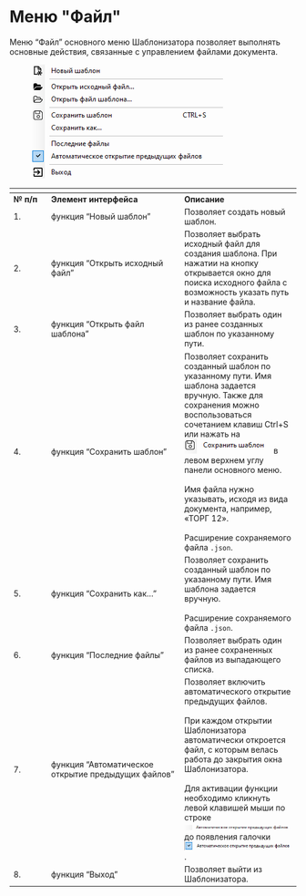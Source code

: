 # Меню "Файл"

Меню “Файл” основного меню Шаблонизатора позволяет выполнять основные действия, связанные с управлением файлами документа.&#x20;

<figure><img src="../../../.gitbook/assets/image (96).png" alt=""><figcaption></figcaption></figure>

<table data-header-hidden><thead><tr><th width="52"></th><th width="220"></th><th></th></tr></thead><tbody><tr><td><strong>№ п/п</strong></td><td><strong>Элемент интерфейса</strong></td><td><strong>Описание</strong></td></tr><tr><td>1.</td><td>функция “Новый шаблон”</td><td>Позволяет создать новый шаблон.</td></tr><tr><td>2.</td><td>функция “Открыть исходный файл”</td><td>Позволяет выбрать исходный файл для создания шаблона. При нажатии на кнопку открывается окно для поиска исходного файла с возможность указать путь и название файла.</td></tr><tr><td>3.</td><td>функция “Открыть файл шаблона”</td><td>Позволяет выбрать один из ранее созданных шаблон по указанному пути.</td></tr><tr><td>4.</td><td>функция “Сохранить шаблон”</td><td>Позволяет сохранить созданный шаблон по указанному пути. Имя шаблона задается вручную. Также для сохранения можно воспользоваться сочетанием клавиш Ctrl+S или нажать на <img src="../../../.gitbook/assets/image (93).png" alt=""> в левом верхнем углу панели основного меню.<br><br>Имя файла нужно указывать, исходя из вида документа, например, «ТОРГ 12».<br><br>Расширение сохраняемого файла <code>.json</code>.</td></tr><tr><td>5.</td><td>функция “Сохранить как…”</td><td>Позволяет сохранить созданный шаблон по указанному пути. Имя шаблона задается вручную. <br><br>Расширение сохраняемого файла <code>.json</code>.</td></tr><tr><td>6.</td><td>функция “Последние файлы”</td><td>Позволяет выбрать один из ранее сохраненных файлов из выпадающего списка.</td></tr><tr><td>7.</td><td>функция “Автоматическое открытие предыдущих файлов”</td><td>Позволяет включить автоматического открытие предыдущих файлов. <br><br>При каждом открытии Шаблонизатора автоматически откроется файл, с которым велась работа до закрытия окна Шаблонизатора. <br><br>Для активации функции необходимо кликнуть левой клавишей мыши по строке <img src="../../../.gitbook/assets/image (94).png" alt=""> до появления галочки<img src="../../../.gitbook/assets/image (95).png" alt="">.</td></tr><tr><td>8.</td><td>функция “Выход”</td><td>Позволяет выйти из Шаблонизатора.</td></tr></tbody></table>
